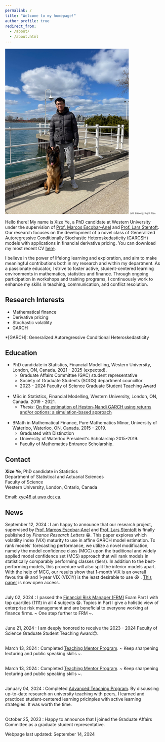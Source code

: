 ```yaml
---
permalink: /
title: "Welcome to my homepage!"
author_profile: true
redirect_from: 
  - /about/
  - /about.html
---
```


<img src="/images/personal_pic.jpg" alt="Image" width="400"/>
<span style="font-size:0.5em;">Left: Zaloong; Right: Xize.</span>

Hello there! My name is Xize Ye, a PhD candidate at Western University under the supervision of [Prof. Marcos Escobar-Anel](https://www.uwo.ca/stats/people/bios/marcos-escobar-anel.html) and [Prof. Lars Stentoft](https://economics.uwo.ca/people/faculty/stentoft.html). Our research focuses on the development of a novel class of Generalized Autoregressive Conditionally Stochastic Heteroskedasticity (GARCSH) models with applications in financial derivative pricing. You can download my most recent CV [here](https://xizeye.github.io/files/cv.pdf).

I believe in the power of lifelong learning and exploration, and aim to make meaningful contributions both in my research and within my department. As a passionate educator, I strive to foster active, student-centered learning environments in mathematics, statistics and finance. Through ongoing participation in workshops and training programs, I continuously work to enhance my skills in teaching, communication, and conflict resolution.

Research Interests
------
* Mathematical finance
* Derivative pricing
* Stochastic volatility
* GARCH

*[GARCH]: Generalized Autoregressive Conditional Heteroskedasticity


Education
------
 * PhD candidate in Statistics, Financial Modelling, Western University, London, ON, Canada. 2021 - 2025 (expected).
	 * Graduate Affairs Committee (GAC) student representative
	 * Society of Graduate Students (SOGS) department councillor
	 * 2023 - 2024 Faculty of Science Graduate Student Teaching Award<br/><br/>
 * MSc in Statistics, Financial Modelling,  Western University, London, ON, Canada. 2019 - 2021.
	 * *Thesis*: [On the estimation of Heston-Nandi GARCH using returns and/or options: a simulation-based approach](https://ir.lib.uwo.ca/cgi/viewcontent.cgi?article=10524&context=etd)<br/><br/>
 * BMath in Mathematical Finance, Pure Mathematics Minor, University of Waterloo, Waterloo, ON, Canada. 2015 - 2019.
	 * Graduated with Distinction
	 * University of Waterloo President's Scholarship 2015-2019.
	 * Faculty of Mathematics Entrance Scholarship.

Contact
------
**Xize Ye**, PhD candidate in Statistics<br/>
Department of Statistical and Actuarial Sciences<br/>
Faculty of Science<br/>
Western University, London, Ontario, Canada

Email: [xye46 at uwo dot ca](xye46@uwo.ca).

News
------
September 12, 2024
:   I am happy to announce that our research project, supervised by [Prof. Marcos Escobar-Anel](https://www.uwo.ca/stats/people/bios/marcos-escobar-anel.html) and [Prof. Lars Stentoft](https://economics.uwo.ca/people/faculty/stentoft.html) is finally published by *Finance Research Letters* 😀. This paper explores which volatility index (VIX) maturity to use in affine GARCH model estimation. To rank models' forecasting performance, we utilize a novel modification, namely the model confidence class (MCC) upon the traditional and widely applied model confidence set (MCS) approach that will rank models in statistically comparably performing classes (tiers). In addition to the best-performing models, this procedure will also split the inferior models apart. With the help of MCC, our results show that 1-month VIX is an overall favourite 😁 and 1-year VIX (VIX1Y) is the least desirable to use 😭 . [This paper](https://www.sciencedirect.com/science/article/pii/S1544612324010833) is now open access. <br/><br/>

July 02, 2024
:   I passed the [Financial Risk Manager (FRM)](https://www.garp.org/frm) Exam Part I with top quartiles (1111) in all 4 subjects 😁. Topics in Part I give a holistic view of enterprise risk management and are beneficial to everyone working at finance firms. ~ One step further to FRM ~. <br/><br/>

June 21, 2024
:   I am deeply honored to receive the 2023 - 2024 Faculty of Science Graduate Student Teaching Award😊. <br/><br/>

March 13, 2024
:   Completed [Teaching Mentor Program](https://teaching.uwo.ca/programs/allprograms/teachingmentor.html). ~ Keep sharpening lecturing and public speaking skills ~. <br/><br/>

March 13, 2024
:   Completed [Teaching Mentor Program](https://teaching.uwo.ca/programs/allprograms/teachingmentor.html). ~ Keep sharpening lecturing and public speaking skills ~. <br/><br/>

January 04, 2024
:   Completed [Advanced Teaching Program](https://teaching.uwo.ca/programs/allprograms/atp.html). By discussing   up-to-date research on university teaching with peers, I learned and practiced student-centered learning pricinples with active learning strategies. It was worth the time. <br/><br/>

October 25, 2023
:   Happy to announce that I joined the Graduate Affairs Committee as a graduate student representative. 

Webpage last updated: September 14, 2024
